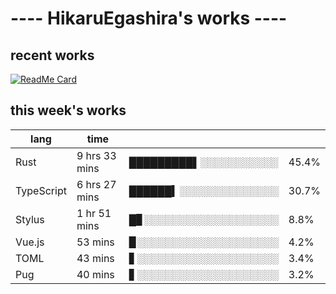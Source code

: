 # ---- HikaruEgashira's works ----

## recent works

[![ReadMe Card](https://github-readme-stats.vercel.app/api/pin/?username=twin-te&repo=twinte-front)](https://github.com/twin-te/twinte-front)

## this week's works

| lang        | time           |                       |        |
| ----------- | -------------- | --------------------- | ------ |
| Rust        | 9 hrs 33 mins  | █████████▌░░░░░░░░░░░ |  45.4% |
| TypeScript  | 6 hrs 27 mins  | ██████▍░░░░░░░░░░░░░░ |  30.7% |
| Stylus      | 1 hr 51 mins   | █▊░░░░░░░░░░░░░░░░░░░ |   8.8% |
| Vue.js      | 53 mins        | ▉░░░░░░░░░░░░░░░░░░░░ |   4.2% |
| TOML        | 43 mins        | ▋░░░░░░░░░░░░░░░░░░░░ |   3.4% |
| Pug         | 40 mins        | ▋░░░░░░░░░░░░░░░░░░░░ |   3.2% |
